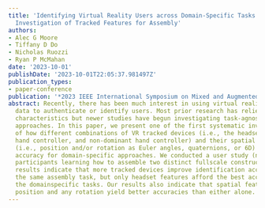 ```yaml
---
title: 'Identifying Virtual Reality Users across Domain-Specific Tasks: A Systematic
  Investigation of Tracked Features for Assembly'
authors:
- Alec G Moore
- Tiffany D Do
- Nicholas Ruozzi
- Ryan P McMahan
date: '2023-10-01'
publishDate: '2023-10-01T22:05:37.981497Z'
publication_types:
- paper-conference
publication: '*2023 IEEE International Symposium on Mixed and Augmented Reality (ISMAR)*'
abstract: Recently, there has been much interest in using virtual reality (VR) tracking
  data to authenticate or identify users. Most prior research has relied on task-specific
  characteristics but newer studies have begun investigating task-agnostic, domain-specific
  approaches. In this paper, we present one of the first systematic investigations
  of how different combinations of VR tracked devices (i.e., the headset, dominant
  hand controller, and non-dominant hand controller) and their spatial representations
  (i.e., position and/or rotation as Euler angles, quaternions, or 6D) affect identification
  accuracy for domain-specific approaches. We conducted a user study (n = 45) involving
  participants learning how to assemble two distinct fullscale constructions. Our
  results indicate that more tracked devices improve identification accuracies for
  the same assembly task, but only headset features afford the best accuracies across
  the domainspecific tasks. Our results also indicate that spatial features involving
  position and any rotation yield better accuracies than either alone.
---
```

